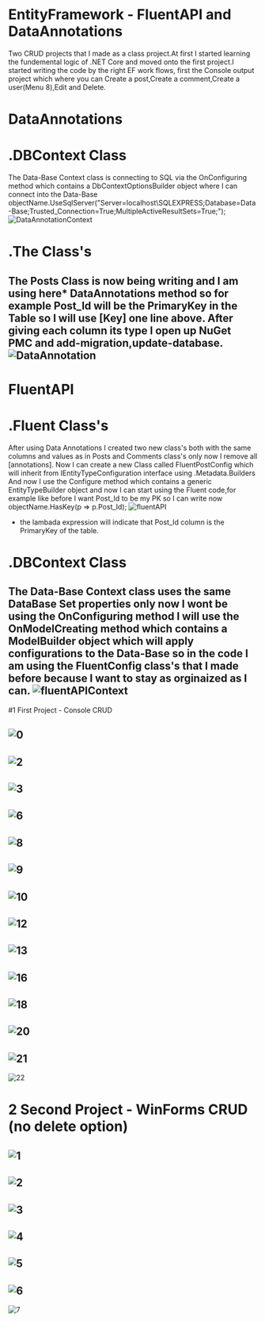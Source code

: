 # EntityFramework - FluentAPI and DataAnnotations

Two CRUD projects that I made as a class project.At first I started learning the fundemental logic of .NET Core and moved onto the first project.I started writing the code by the right EF work flows, first the Console output project which where you can Create a post,Create a comment,Create a user(Menu 8),Edit and Delete.

# DataAnnotations
# .DBContext Class

The Data-Base Context class is connecting to SQL via the OnConfiguring method which contains a DbContextOptionsBuilder object where I can connect into the Data-Base
 objectName.UseSqlServer("Server=localhost\\SQLEXPRESS;Database=Data-Base;Trusted_Connection=True;MultipleActiveResultSets=True;");
 ![DataAnnotationContext](https://user-images.githubusercontent.com/80118008/129145644-5800eeb2-d8aa-4334-9cc1-bd0c9fb9dd5b.PNG)

# .The Class's

The Posts Class is now being writing and I am using here* DataAnnotations method so for example Post_Id will be the PrimaryKey in the Table so I will use [Key] one line above.
After giving each column its type I open up NuGet PMC and add-migration,update-database.
![DataAnnotation](https://user-images.githubusercontent.com/80118008/129145704-fb56d844-1d56-463a-a9d7-128f35469433.PNG)
--------------------------------------------------------------
# FluentAPI
# .Fluent Class's

After using Data Annotations I created two new class's both with the same columns and values as in Posts and Comments class's only now I remove all [annotations].
Now I can create a new Class called FluentPostConfig which will inherit from IEntityTypeConfiguration interface using .Metadata.Builders
And now I use the Configure method which contains a generic EntityTypeBuilder object and now I can start using the Fluent code,for example like before I want Post_Id to be my PK so I can write now objectName.HasKey(p => p.Post_Id);
![fluentAPI](https://user-images.githubusercontent.com/80118008/129149864-727efbbc-db4d-49f5-8dde-4750aec7f814.PNG)
* the lambada expression will indicate that Post_Id column is the PrimaryKey of the table.

# .DBContext Class

The Data-Base Context class uses the same DataBase Set properties only now I wont be using the OnConfiguring method I will use the OnModelCreating method which contains a ModelBuilder object which will apply configurations to the Data-Base so in the code I am using the FluentConfig class's that I made before because I want to stay as orginaized as I can.
![fluentAPIContext](https://user-images.githubusercontent.com/80118008/129150720-41aaeedc-719d-4fb8-9f1e-e1bd9215be26.PNG)
--------------------------------------------------------------

#1 First Project - Console CRUD

![0](https://user-images.githubusercontent.com/80118008/129146013-41210369-a0ae-4afa-ab35-e5b466d214be.PNG)
--------------------------------------------------------------
![2](https://user-images.githubusercontent.com/80118008/129146015-c0b7c3fb-b6fd-4f3e-bd1d-4e8c94bd644a.PNG)
--------------------------------------------------------------
![3](https://user-images.githubusercontent.com/80118008/129146017-904ba63d-9e1a-40a0-a36e-b9b6d244bd50.PNG)
--------------------------------------------------------------
![6](https://user-images.githubusercontent.com/80118008/129146020-a3bbbc12-676d-44ae-a1ef-9f709fdcb7cd.PNG)
--------------------------------------------------------------
![8](https://user-images.githubusercontent.com/80118008/129146022-41a30358-8cd2-48ae-9082-2df6c6262f58.PNG)
--------------------------------------------------------------
![9](https://user-images.githubusercontent.com/80118008/129146023-4595f323-0193-4a3b-bfbc-2f7abfb96e39.PNG)
--------------------------------------------------------------
![10](https://user-images.githubusercontent.com/80118008/129146024-63262677-1cf4-4045-918f-b2be2ab4bf8f.PNG)
--------------------------------------------------------------
![12](https://user-images.githubusercontent.com/80118008/129146026-98c8b919-6d6f-47f6-a9e2-7d5cbb8299b0.PNG)
--------------------------------------------------------------
![13](https://user-images.githubusercontent.com/80118008/129146027-dd757380-a60b-4279-b385-e2aab14fee3d.PNG)
--------------------------------------------------------------
![16](https://user-images.githubusercontent.com/80118008/129146029-ca04e38c-3810-43bb-b78f-ab98b9c9ad6c.PNG)
--------------------------------------------------------------
![18](https://user-images.githubusercontent.com/80118008/129146030-6c8fc6bf-5240-4f50-93b0-015eaf9e6ff5.PNG)
--------------------------------------------------------------
![20](https://user-images.githubusercontent.com/80118008/129146032-cb3008ff-e395-48e0-8c9d-9e453d65e833.PNG)
--------------------------------------------------------------
![21](https://user-images.githubusercontent.com/80118008/129146033-6f7fb86e-bbac-4dbf-8361-5ceed311c92c.PNG)
--------------------------------------------------------------
![22](https://user-images.githubusercontent.com/80118008/129146036-c97dac7a-ac7f-4ff3-9784-16dbb4b21c40.PNG)

# 2 Second Project - WinForms CRUD (no delete option)

![1](https://user-images.githubusercontent.com/80118008/129148300-8ff56f26-d417-47ab-b41b-932a0e24ed65.PNG)
--------------------------------------------------------------
![2](https://user-images.githubusercontent.com/80118008/129148304-f2c17c5e-a789-478b-bbd2-60aca4fba971.PNG)
--------------------------------------------------------------
![3](https://user-images.githubusercontent.com/80118008/129148305-204b519b-6a49-4dff-b220-4fa08cece738.PNG)
--------------------------------------------------------------
![4](https://user-images.githubusercontent.com/80118008/129148306-784d2062-4cef-495d-93de-8891e2933527.PNG)
--------------------------------------------------------------
![5](https://user-images.githubusercontent.com/80118008/129148307-f31ccf3d-7066-46a8-a71f-7fd6b2968b59.png)
--------------------------------------------------------------
![6](https://user-images.githubusercontent.com/80118008/129148308-558c19a7-ef86-44cb-8cf4-2a9bddc7f7ba.png)
--------------------------------------------------------------
![7](https://user-images.githubusercontent.com/80118008/129148309-cb890d0f-0ddc-476f-96d4-77f3b362ce15.png)
